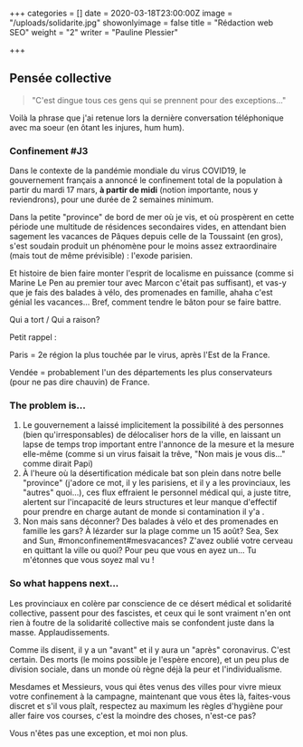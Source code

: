 +++
categories = []
date = 2020-03-18T23:00:00Z
image = "/uploads/solidarite.jpg"
showonlyimage = false
title = "Rédaction web SEO"
weight = "2"
writer = "Pauline Plessier"

+++
<!--more-->

## Pensée collective

> "C'est dingue tous ces gens qui se prennent pour des exceptions..." 

Voilà la phrase que j'ai retenue lors la dernière conversation téléphonique avec ma soeur (en ôtant les injures, hum hum). 

### Confinement #J3

Dans le contexte de la pandémie mondiale du virus COVID19,  le gouvernement français a annoncé le confinement total de la population à partir du mardi 17 mars, **à partir de midi** (notion importante, nous y reviendrons), pour une durée de 2 semaines minimum.

Dans la petite "province" de bord de mer où je vis, et où prospèrent en cette période une multitude de résidences secondaires vides, en attendant bien sagement les vacances de Pâques depuis celle de la Toussaint (en gros), s'est soudain produit un phénomène pour le moins assez extraordinaire (mais tout de même prévisible) :  l'exode parisien. 

Et histoire de bien faire monter l'esprit de localisme en puissance (comme si Marine Le Pen au premier tour avec Marcon c'était pas suffisant), et vas-y que je fais  des balades à vélo, des promenades en famille, ahaha c'est génial les vacances...  Bref, comment tendre le bâton pour se faire battre.

Qui a tort / Qui a raison? 

Petit rappel :

Paris = 2e région la plus touchée par le virus, après l'Est de la France. 

Vendée = probablement l'un des départements les plus conservateurs (pour ne pas dire chauvin) de France. 

### The problem is...

1. Le gouvernement a laissé implicitement la possibilité à des personnes (bien qu'irresponsables) de délocaliser hors de la ville, en laissant un lapse de temps trop important entre l'annonce de la mesure et la mesure elle-même (comme si un virus faisait la trêve, "Non mais je vous dis..." comme dirait Papi)
2. À l'heure où la désertification médicale bat son plein dans notre belle "province" (j'adore ce mot, il y les parisiens, et il y a les provinciaux, les "autres" quoi...), ces flux effraient le personnel médical qui, a juste titre, alertent sur l'incapacité de leurs structures et leur manque d'effectif pour prendre en charge autant de monde si contamination il y'a . 
3. Non mais sans déconner? Des balades à vélo et des promenades en famille les gars? À lézarder sur la plage comme un 15 août? Sea, Sex and Sun, #monconfinement#mesvacances? Z'avez oublié votre cerveau en quittant la ville ou quoi? Pour peu que vous en ayez un... Tu m'étonnes que vous soyez mal vu !

### So what happens next... 

Les provinciaux en colère par conscience de ce désert médical et solidarité collective, passent pour des fascistes, et ceux qui le sont vraiment n'en ont rien à foutre de la solidarité collective mais se confondent juste dans la masse. Applaudissements.

Comme ils disent, il y a un "avant" et il y aura un "après" coronavirus. C'est certain. Des morts (le moins possible je l'espère encore), et un peu plus de division sociale, dans un monde où règne déjà la peur et l'individualisme. 

Mesdames et Messieurs, vous qui êtes venus des villes pour vivre mieux votre confinement à la campagne, maintenant que vous êtes là, faites-vous discret et s'il vous plaît, respectez au maximum les règles d'hygiène pour aller faire vos courses, c'est la moindre des choses, n'est-ce pas? 

Vous n'êtes pas une exception, et moi non plus. 